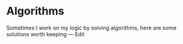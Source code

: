 # Algorithms

Sometimes I work on my logic by solving algorithms, here are some solutions worth keeping — Edit
